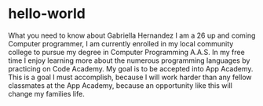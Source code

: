 # hello-world
What you need to know about Gabriella Hernandez
I am a 26 up and coming Computer programmer, I am currently enrolled in my local community college to pursue my degree in Computer Programming A.A.S. In my free time I enjoy learning more about the numerous programming languages by practicing on Code Academy. My goal is to be accepted into App Academy. This is a goal I must accomplish, because I will work harder than any fellow classmates at the App Academy, because an opportunity like this will change my families life. 
